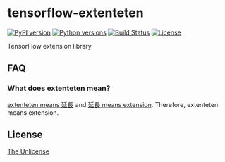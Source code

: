 # tensorflow-extenteten

[![PyPI version](https://badge.fury.io/py/tensorflow-extenteten.svg)](https://badge.fury.io/py/tensorflow-extenteten)
[![Python versions](https://img.shields.io/pypi/pyversions/tensorflow-extenteten.svg)](setup.py)
[![Build Status](https://travis-ci.org/raviqqe/tensorflow-extenteten.svg?branch=master)](https://travis-ci.org/raviqqe/tensorflow-extenteten)
[![License](https://img.shields.io/badge/license-unlicense-lightgray.svg)](https://unlicense.org)

TensorFlow extension library


## FAQ

### What does extenteten mean?

[extenteten means 延長](https://translate.google.com/?tl=ja#en/ja/extenteten) and
[延長 means extension](https://translate.google.com/?tl=ja#ja/en/%E5%BB%B6%E9%95%B7).
Therefore, extenteten means extension.


## License

[The Unlicense](https://unlicense.org)
